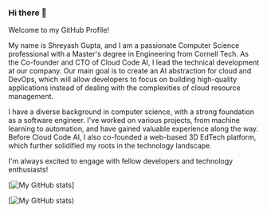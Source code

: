 ### Hi there 👋

Welcome to my GitHub Profile!

My name is Shreyash Gupta, and I am a passionate Computer Science professional with a Master's degree in Engineering from Cornell Tech. As the Co-founder and CTO of Cloud Code AI, I lead the technical development at our company. Our main goal is to create an AI abstraction for cloud and DevOps, which will allow developers to focus on building high-quality applications instead of dealing with the complexities of cloud resource management.

I have a diverse background in computer science, with a strong foundation as a software engineer. I've worked on various projects, from machine learning to automation, and have gained valuable experience along the way. Before Cloud Code AI, I also co-founded a web-based 3D EdTech platform, which further solidified my roots in the technology landscape.

I'm always excited to engage with fellow developers and technology enthusiasts!

[![My GitHub stats](https://github-readme-stats-shreyashkguptas-projects.vercel.app/api?username=shreyashkgupta&include_orgs=true&role=OWNER,COLLABORATOR)]

[![My GitHub stats](https://github-readme-stats-git-masterorgs-github-readme-stats-team.vercel.app/api?username=shreyashkgupta&include_orgs=true&role=OWNER,COLLABORATOR))

<!--
![My GitHub Stats](https://github-readme-stats.vercel.app/api?username=shreyashkgupta&show_icons=true&theme=radical&count_private=true)
**shreyashkgupta/shreyashkgupta** is a ✨ _special_ ✨ repository because its `README.md` (this file) appears on your GitHub profile.

Here are some ideas to get you started:

- 🔭 I’m currently working on ...
- 🌱 I’m currently learning ...
- 👯 I’m looking to collaborate on ...
- 🤔 I’m looking for help with ...
- 💬 Ask me about ...
- 📫 How to reach me: ...
- 😄 Pronouns: ...
- ⚡ Fun fact: ...
-->
